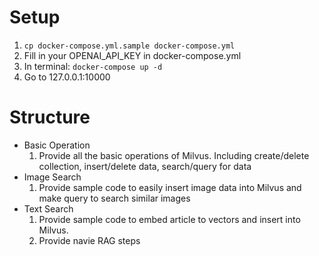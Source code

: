 # Setup
1. `cp docker-compose.yml.sample docker-compose.yml`
2. Fill in your OPENAI_API_KEY in docker-compose.yml
3. In terminal: `docker-compose up -d`
4. Go to 127.0.0.1:10000

# Structure
- Basic Operation
    1. Provide all the basic operations of Milvus. Including create/delete collection, insert/delete data, search/query for data
- Image Search
    1. Provide sample code to easily insert image data into Milvus and make query to search similar images
- Text Search
    1. Provide sample code to embed article to vectors and insert into Milvus. 
    2. Provide navie RAG steps 